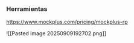 ### Herramientas
https://www.mockplus.com/pricing/mockplus-rp

![[Pasted image 20250909192702.png]]
